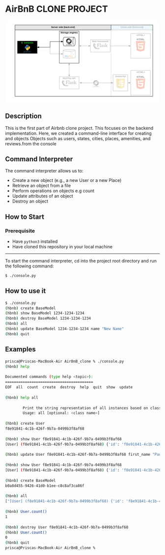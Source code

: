 # AirBnB CLONE PROJECT
![AirBnB](./airbnb.png)

## Description
This is the first part of Airbnb clone project. This focuses on the backend implementation. Here, we created a command-line interface for creating and objects Objects such as users, states, cities, places, amenities, and reviews.from the console

## Command Interpreter
The command interpreter allows us to:
- Create a new object (e.g., a new User or a new Place)
- Retrieve an object from a file
- Perform operations on objects e.g count
- Update attributes of an object
- Destroy an object

## How to Start

### Prerequisite
- Have `python3` installed
- Have cloned this repository in your local machine
--------------------------------------------------

To start the command interpreter, cd into the project root directory and run the following command:
```bash
$ ./console.py
```

## How to use it

```bash
$ ./console.py
(hbnb) create BaseModel
(hbnb) show BaseModel 1234-1234-1234
(hbnb) destroy BaseModel 1234-1234-1234
(hbnb) all
(hbnb) update BaseModel 1234-1234-1234 name "New Name"
(hbnb) quit
```

## Examples

```bash
prisca@Priscas-MacBook-Air AirBnB_clone % ./console.py
(hbnb) help

Documented commands (type help <topic>):
========================================
EOF  all  count  create  destroy  help  quit  show  update

(hbnb) help all

        Print the string representation of all instances based on class name.
        Usage: all [optional: <class name>]

(hbnb) create User
f8e91841-4c1b-426f-9b7a-0499b3f8af68

(hbnb) show User f8e91841-4c1b-426f-9b7a-0499b3f8af68
[User] (f8e91841-4c1b-426f-9b7a-0499b3f8af68) {'id': 'f8e91841-4c1b-426f-9b7a-0499b3f8af68', 'updated_at': datetime.datetime(2023, 11, 12, 18, 32, 22, 985272), 'created_at': datetime.datetime(2023, 11, 12, 18, 32, 22, 985316)}

(hbnb) update User f8e91841-4c1b-426f-9b7a-0499b3f8af68 first_name "Paul"

(hbnb) show User f8e91841-4c1b-426f-9b7a-0499b3f8af68
[User] (f8e91841-4c1b-426f-9b7a-0499b3f8af68) {'id': 'f8e91841-4c1b-426f-9b7a-0499b3f8af68', 'updated_at': datetime.datetime(2023, 11, 12, 18, 32, 22, 985272), 'created_at': datetime.datetime(2023, 11, 12, 18, 32, 22, 985316), 'first_name': 'Paul'}

(hbnb) create BaseModel
b0a8d455-9426-41d0-b1ee-c8c8af3ca86f

(hbnb) all
["[User] (f8e91841-4c1b-426f-9b7a-0499b3f8af68) {'id': 'f8e91841-4c1b-426f-9b7a-0499b3f8af68', 'updated_at': datetime.datetime(2023, 11, 12, 18, 32, 22, 985272), 'created_at': datetime.datetime(2023, 11, 12, 18, 32, 22, 985316), 'first_name': 'Paul'}", "[BaseModel] (b0a8d455-9426-41d0-b1ee-c8c8af3ca86f) {'id': 'b0a8d455-9426-41d0-b1ee-c8c8af3ca86f', 'updated_at': datetime.datetime(2023, 11, 12, 18, 33, 19, 318278), 'created_at': datetime.datetime(2023, 11, 12, 18, 33, 19, 318286)}"]

(hbnb) User.count()
1

(hbnb) destroy User f8e91841-4c1b-426f-9b7a-0499b3f8af68
(hbnb) User.count()
0
(hbnb) quit
prisca@Priscas-MacBook-Air AirBnB_clone %

```
